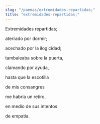 ```yaml
---
slug: "/poemas/extremidades-repartidas;"
title: "extremidades-repartidas;"
---
```

Extremidades repartidas;

aterrado por dormir;

acechado por la ilogicidad;

tambaleaba sobre la puerta,

clamando por ayuda,

hasta que la escotilla

de mis consangres 

me habría un retiro, 

en medio de sus intentos 

de empatía.